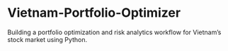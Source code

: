 # Vietnam-Portfolio-Optimizer
Building a portfolio optimization and risk analytics workflow for Vietnam’s stock market using Python.
